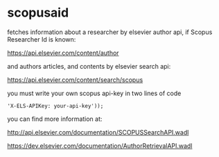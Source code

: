# scopusaid

fetches information about a researcher by elsevier author api, if Scopus Researcher Id is known:

https://api.elsevier.com/content/author

and authors articles, and contents by elsevier search api: 

https://api.elsevier.com/content/search/scopus

you must write your own scopus api-key in two lines of code

```
'X-ELS-APIKey: your-api-key'));
```
you can find more information at:

http://api.elsevier.com/documentation/SCOPUSSearchAPI.wadl 

https://dev.elsevier.com/documentation/AuthorRetrievalAPI.wadl

